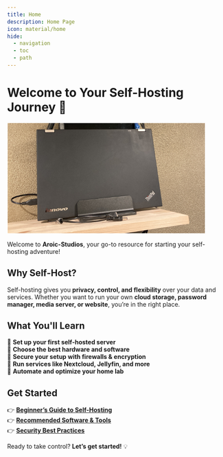 ```yaml
---
title: Home
description: Home Page
icon: material/home
hide:
  - navigation
  - toc
  - path
---
```


# Welcome to Your Self-Hosting Journey 🚀

![Image of a laptop](https://github.com/Adampottie2hotmail/Self_Hosted_Freedom/blob/main/assets/lt-01.png?raw=true) 

Welcome to **Aroic-Studios**, your go-to resource for starting your self-hosting adventure!  

## Why Self-Host?  
Self-hosting gives you **privacy, control, and flexibility** over your data and services. Whether you want to run your own **cloud storage, password manager, media server, or website**, you’re in the right place.  

## What You'll Learn  
🔹 **Set up your first self-hosted server**  
🔹 **Choose the best hardware and software**  
🔹 **Secure your setup with firewalls & encryption**  
🔹 **Run services like Nextcloud, Jellyfin, and more**  
🔹 **Automate and optimize your home lab**  

## Get Started  
👉 **[Beginner’s Guide to Self-Hosting](beginner_guide/index.md)**  
👉 **[Recommended Software & Tools](#)**  
👉 **[Security Best Practices](#)**  

Ready to take control? **Let’s get started!** 💡
<style> .md-header__source { display: none; } .md-typeset img, .md-typeset svg, .md-typeset video { box-shadow: none; } </style>
